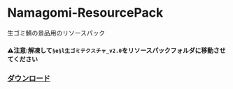 # Namagomi-ResourcePack
生ゴミ鯖の景品用のリソースパック  

#### ⚠注意:解凍して`§e§l生ゴミテクスチャ_v2.0`をリソースパックフォルダに移動させてください

### [ダウンロード](https://github.com/NamagomiNetwork/Namagomi-ResourcePack/releases)
